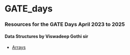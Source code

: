 # GATE_days

### Resources for the GATE Days April 2023 to 2025

#### Data Structures by Viswadeep Gothi sir
 - [Arrays](https://github.com/nitin-787/GATE_days/tree/main/Data%20Structure/Arrays)
